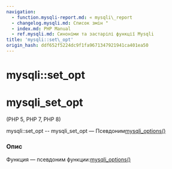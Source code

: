 ```yaml
---
navigation:
  - function.mysqli-report.md: « mysqli\_report
  - changelog.mysqli.md: Список змін "
  - index.md: PHP Manual
  - ref.mysqli.md: Синоніми та застарілі функції Mysqli
title: 'mysqli::set\_opt'
origin_hash: ddf652f5224dc9f1fa9671347921941ca401ea50
---
```

# mysqli::set\_opt

# mysqli\_set\_opt

(PHP 5, PHP 7, PHP 8)

mysqli::set\_opt -- mysqli\_set\_opt — Псевдоним[mysqli\_options()](mysqli.options.md)

### Опис

Функция — псевдоним функции:[mysqli\_options()](mysqli.options.md)
